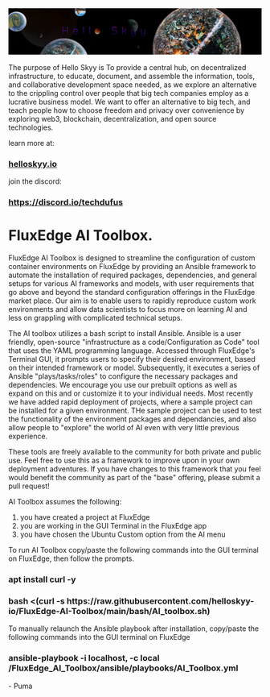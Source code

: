 <main>
	<img src="frame_002.jpg" alt="Logo">	

<p>The purpose of Hello Skyy is To provide a central hub, on decentralized infrastructure, to educate, document, and assemble the information, tools, and collaborative development space needed, as we explore an alternative to the crippling control over people that big tech companies employ as a lucrative business model. We want to offer an alternative to big tech, and teach people how to choose freedom and privacy over convenience by exploring web3, blockchain, decentralization, and open source technologies.</p>

<p>learn more at:</p>
<h3><a href="https://web.helloskyy.io">helloskyy.io</a></h3>
<p>join the discord:</p>
<h3><a href="https://discord.io/techdufus">https://discord.io/techdufus</a></h3>

<h1>FluxEdge AI Toolbox.</h1>

<p>FluxEdge AI Toolbox is designed to streamline the configuration of custom container environments on FluxEdge by providing an Ansible framework to automate the installation of required packages, dependencies, and general setups for various AI frameworks and models, with user requirements that go above and beyond the standard configuration offerings in the FluxEdge market place. Our aim is to enable users to rapidly reproduce custom work environments and allow data scientists to focus more on learning AI and less on grappling with complicated technical setups.</p>

<p>The AI toolbox utilizes a bash script to install Ansible. Ansible is a user friendly, open-source "infrastructure as a code/Configuration as Code" tool that uses the YAML programming language. Accessed through FluxEdge's Terminal GUI, it prompts users to specify their desired environment, based on their intended framework or model. Subsequently, it executes a series of Ansible "plays/tasks/roles" to configure the necessary packages and dependencies. We encourage you use our prebuilt options as well as expand on this and or customize it to your individual needs. Most recently we have added rapid deployment of projects, where a sample project can be installed for a given environment. THe sample project can be used to test the functionality of the environment packages and dependancies, and also allow people to "explore" the world of AI even with very little previous experience. </p>

<p>These tools are freely available to the community for both private and public use. Feel free to use this as a framework to improve upon in your own deployment adventures. If you have changes to this framework that you feel would benefit the community as part of the "base" offering, please submit a pull request!</p>

<p>AI Toolbox assumes the following:</p>

<ol>
  <li>you have created a project at FluxEdge</li>
  <li>you are working in the GUI Terminal in the FluxEdge app</li>
  <li>you have chosen the Ubuntu Custom option from the AI menu</li>
</ol>

<p> To run AI Toolbox copy/paste the following commands into the GUI terminal on FluxEdge, then follow the prompts.</p>

<h3>apt install curl -y <h3>
<h3>bash <(curl -s https://raw.githubusercontent.com/helloskyy-io/FluxEdge-AI-Toolbox/main/bash/AI_toolbox.sh)
</h3>

<p> To manually relaunch the Ansible playbook after installation, copy/paste the following commands into the GUI terminal on FluxEdge </p>

<h3>ansible-playbook -i localhost, -c local /FluxEdge_AI_Toolbox/ansible/playbooks/AI_Toolbox.yml</h3>

<p> - Puma <p>

</main>
